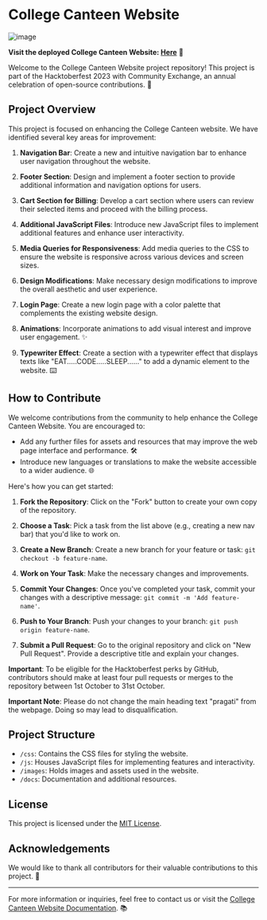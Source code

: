 # College Canteen Website


![image](https://github.com/ShafiMohammad09/College-Canteen/assets/128287059/c8b27cf3-1528-4f00-9337-7a98f57e21f8)


**Visit the deployed College Canteen Website: [Here](https://shafimohammad09.github.io/College-Canteen/)** 🚀

Welcome to the College Canteen Website project repository! This project is part of the Hacktoberfest 2023 with Community Exchange, an annual celebration of open-source contributions. 🎉

## Project Overview

This project is focused on enhancing the College Canteen website. We have identified several key areas for improvement:

1. **Navigation Bar**: Create a new and intuitive navigation bar to enhance user navigation throughout the website.

2. **Footer Section**: Design and implement a footer section to provide additional information and navigation options for users.

3. **Cart Section for Billing**: Develop a cart section where users can review their selected items and proceed with the billing process.

4. **Additional JavaScript Files**: Introduce new JavaScript files to implement additional features and enhance user interactivity.

5. **Media Queries for Responsiveness**: Add media queries to the CSS to ensure the website is responsive across various devices and screen sizes.

6. **Design Modifications**: Make necessary design modifications to improve the overall aesthetic and user experience.

7. **Login Page**: Create a new login page with a color palette that complements the existing website design.

8. **Animations**: Incorporate animations to add visual interest and improve user engagement. ✨

9. **Typewriter Effect**: Create a section with a typewriter effect that displays texts like "EAT.....CODE.....SLEEP......" to add a dynamic element to the website. ⌨️

## How to Contribute

We welcome contributions from the community to help enhance the College Canteen Website. You are encouraged to:

- Add any further files for assets and resources that may improve the web page interface and performance. 🛠️
- Introduce new languages or translations to make the website accessible to a wider audience. 🌐

Here's how you can get started:

1. **Fork the Repository**: Click on the "Fork" button to create your own copy of the repository.

2. **Choose a Task**: Pick a task from the list above (e.g., creating a new nav bar) that you'd like to work on.

3. **Create a New Branch**: Create a new branch for your feature or task: `git checkout -b feature-name`.

4. **Work on Your Task**: Make the necessary changes and improvements.

5. **Commit Your Changes**: Once you've completed your task, commit your changes with a descriptive message: `git commit -m 'Add feature-name'`.

6. **Push to Your Branch**: Push your changes to your branch: `git push origin feature-name`.

7. **Submit a Pull Request**: Go to the original repository and click on "New Pull Request". Provide a descriptive title and explain your changes.

**Important**: To be eligible for the Hacktoberfest perks by GitHub, contributors should make at least four pull requests or merges to the repository between 1st October to 31st October.





**Important Note**: Please do not change the main heading text "pragati" from the webpage. Doing so may lead to disqualification.
## Project Structure

- `/css`: Contains the CSS files for styling the website.
- `/js`: Houses JavaScript files for implementing features and interactivity.
- `/images`: Holds images and assets used in the website.
- `/docs`: Documentation and additional resources.





## License

This project is licensed under the [MIT License](LICENSE).

## Acknowledgements

We would like to thank all contributors for their valuable contributions to this project. 🙏

---

For more information or inquiries, feel free to contact us or visit the [College Canteen Website Documentation](https://example.com/docs). 📚
